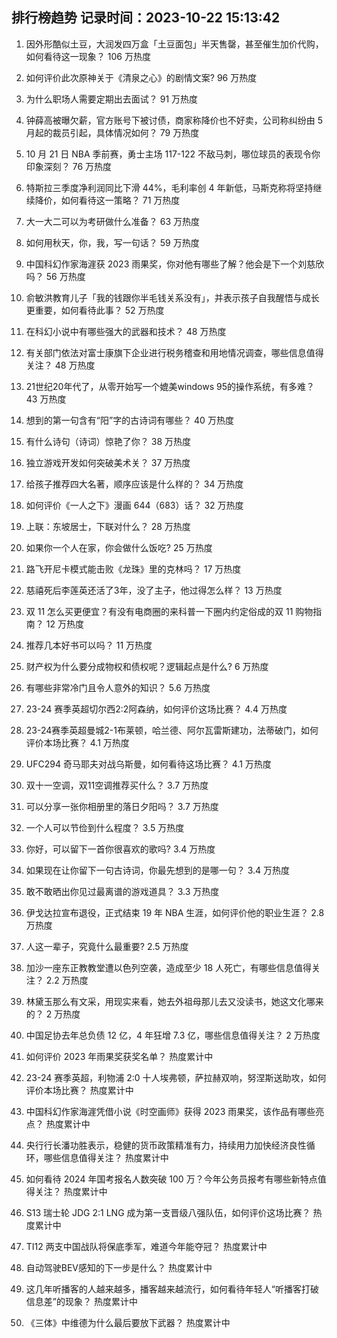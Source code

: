 
## 排行榜趋势 记录时间：2023-10-22 15:13:42
  
  1. 因外形酷似土豆，大润发四万盒「土豆面包」半天售罄，甚至催生加价代购，如何看待这一现象？ 106 万热度
    
  2. 如何评价此次原神关于《清泉之心》的剧情文案? 96 万热度
    
  3. 为什么职场人需要定期出去面试？ 91 万热度
    
  4. 钟薛高被曝欠薪，官方账号下被讨债，商家称降价也不好卖，公司称纠纷由 5 月起的裁员引起，具体情况如何？ 79 万热度
    
  5. 10 月 21 日 NBA 季前赛，勇士主场 117-122 不敌马刺，哪位球员的表现令你印象深刻？ 76 万热度
    
  6. 特斯拉三季度净利润同比下滑 44%，毛利率创 4 年新低，马斯克称将坚持继续降价，如何看待这一策略？ 71 万热度
    
  7. 大一大二可以为考研做什么准备？ 63 万热度
    
  8. 如何用秋天，你，我，写一句话？ 59 万热度
    
  9. 中国科幻作家海漄获 2023 雨果奖，你对他有哪些了解？他会是下一个刘慈欣吗？ 56 万热度
    
  10. 俞敏洪教育儿子「我的钱跟你半毛钱关系没有」，并表示孩子自我醒悟与成长更重要，如何看待此事？ 52 万热度
    
  11. 在科幻小说中有哪些强大的武器和技术？ 48 万热度
    
  12. 有关部门依法对富士康旗下企业进行税务稽查和用地情况调查，哪些信息值得关注？ 48 万热度
    
  13. 21世纪20年代了，从零开始写一个媲美windows 95的操作系统，有多难？ 43 万热度
    
  14. 想到的第一句含有“阳”字的古诗词有哪些？ 40 万热度
    
  15. 有什么诗句（诗词）惊艳了你？ 38 万热度
    
  16. 独立游戏开发如何突破美术关？ 37 万热度
    
  17. 给孩子推荐四大名著，顺序应该是什么样的？ 34 万热度
    
  18. 如何评价《一人之下》漫画 644（683）话？ 32 万热度
    
  19. 上联：东坡居士，下联对什么？ 28 万热度
    
  20. 如果你一个人在家，你会做什么饭吃? 25 万热度
    
  21. 路飞开尼卡模式能击败《龙珠》里的克林吗？ 17 万热度
    
  22. 慈禧死后李莲英还活了3年，没了主子，他过得怎么样？ 13 万热度
    
  23. 双 11 怎么买更便宜？有没有电商圈的来科普一下圈内约定俗成的双 11 购物指南？ 12 万热度
    
  24. 推荐几本好书可以吗？ 11 万热度
    
  25. 财产权为什么要分成物权和债权呢？逻辑起点是什么? 6 万热度
    
  26. 有哪些非常冷门且令人意外的知识？ 5.6 万热度
    
  27. 23-24 赛季英超切尔西2:2阿森纳，如何评价这场比赛？ 4.4 万热度
    
  28. 23-24赛季英超曼城2-1布莱顿，哈兰德、阿尔瓦雷斯建功，法蒂破门，如何评价本场比赛？ 4.1 万热度
    
  29. UFC294 奇马耶夫对战乌斯曼，如何看待这场比赛？ 4.1 万热度
    
  30. 双十一空调，双11空调推荐买什么？ 3.7 万热度
    
  31. 可以分享一张你相册里的落日夕阳吗？ 3.7 万热度
    
  32. 一个人可以节俭到什么程度？ 3.5 万热度
    
  33. 你好，可以留下一首你很喜欢的歌吗? 3.4 万热度
    
  34. 如果现在让你留下一句古诗词，你最先想到的是哪一句？ 3.4 万热度
    
  35. 敢不敢晒出你见过最离谱的游戏道具？ 3.3 万热度
    
  36. 伊戈达拉宣布退役，正式结束 19 年 NBA 生涯，如何评价他的职业生涯？ 2.8 万热度
    
  37. 人这一辈子，究竟什么最重要? 2.5 万热度
    
  38. 加沙一座东正教教堂遭以色列空袭，造成至少 18 人死亡，有哪些信息值得关注？ 2.2 万热度
    
  39. 林黛玉那么有文采，用现实来看，她去外祖母那儿去又没读书，她这文化哪来的？ 2 万热度
    
  40. 中国足协去年总负债 12 亿，4 年狂增 7.3 亿，哪些信息值得关注？ 2 万热度
    
  41. 如何评价 2023 年雨果奖获奖名单？ 热度累计中
    
  42. 23-24 赛季英超，利物浦 2:0 十人埃弗顿，萨拉赫双响，努涅斯送助攻，如何评价本场比赛？ 热度累计中
    
  43. 中国科幻作家海漄凭借小说《时空画师》获得 2023 雨果奖，该作品有哪些亮点？ 热度累计中
    
  44. 央行行长潘功胜表示，稳健的货币政策精准有力，持续用力加快经济良性循环，哪些信息值得关注？ 热度累计中
    
  45. 如何看待 2024 年国考报名人数突破 100 万？今年公务员报考有哪些新特点值得关注？ 热度累计中
    
  46. S13 瑞士轮 JDG 2:1 LNG 成为第一支晋级八强队伍，如何评价这场比赛？ 热度累计中
    
  47. TI12 两支中国战队将保底季军，难道今年能夺冠？ 热度累计中
    
  48. 自动驾驶BEV感知的下一步是什么？ 热度累计中
    
  49. 这几年听播客的人越来越多，播客越来越流行，如何看待年轻人“听播客打破信息差”的现象？ 热度累计中
    
  50. 《三体》中维德为什么最后要放下武器？ 热度累计中
    